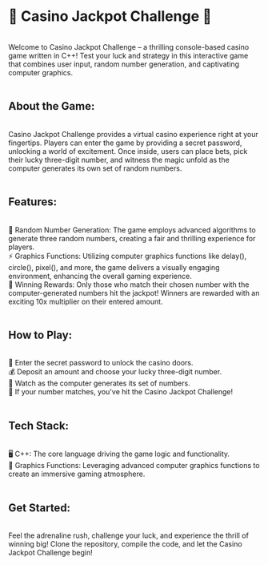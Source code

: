 <h1><b>🎰 Casino Jackpot Challenge </b>🎲</h1><br>
Welcome to Casino Jackpot Challenge – a thrilling console-based casino game written in C++! Test your luck and strategy in this interactive game that combines user input, random number generation, and captivating computer graphics.<br><br>

<h2>About the Game:</h2><br>
Casino Jackpot Challenge provides a virtual casino experience right at your fingertips. Players can enter the game by providing a secret password, unlocking a world of excitement. Once inside, users can place bets, pick their lucky three-digit number, and witness the magic unfold as the computer generates its own set of random numbers.<br><br>

<h2>Features:</h2><br>
🎉 Random Number Generation: The game employs advanced algorithms to generate three random numbers, creating a fair and thrilling experience for players.<br>
⚡ Graphics Functions: Utilizing computer graphics functions like delay(), circle(), pixel(), and more, the game delivers a visually engaging environment, enhancing the overall gaming experience.<br>
💸 Winning Rewards: Only those who match their chosen number with the computer-generated numbers hit the jackpot! Winners are rewarded with an exciting 10x multiplier on their entered amount.<br><br>

<h2>How to Play:</h2><br>
🤫 Enter the secret password to unlock the casino doors.<br>
💰 Deposit an amount and choose your lucky three-digit number.<br>
🎲 Watch as the computer generates its set of numbers.<br>
🎉 If your number matches, you've hit the Casino Jackpot Challenge!<br><br>

<h2>Tech Stack:</h2><br>
🖥️ C++: The core language driving the game logic and functionality.<br>
🎨 Graphics Functions: Leveraging advanced computer graphics functions to create an immersive gaming atmosphere.<br><br>

<h2>Get Started:</h2><br>
Feel the adrenaline rush, challenge your luck, and experience the thrill of winning big! Clone the repository, compile the code, and let the Casino Jackpot Challenge begin!

